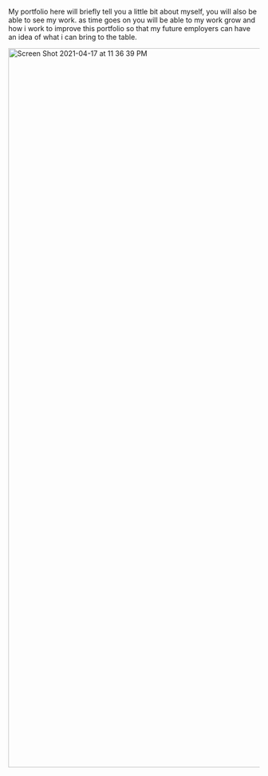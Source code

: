 My portfolio here will briefly tell you a little bit about myself, you will also be able to see my work. as time goes on you will be able to my work grow and how i work to improve this portfolio so that my future employers can have an idea of what i can bring to the table.


<img width="1440" alt="Screen Shot 2021-04-17 at 11 36 39 PM" src="https://user-images.githubusercontent.com/80087706/115136708-759d6880-9fd6-11eb-9a69-036f64f56841.png"> 
